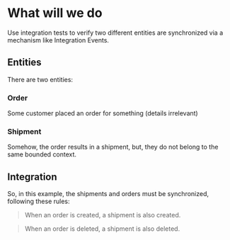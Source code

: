 # What will we do
Use integration tests to verify two different entities are synchronized via a 
mechanism like Integration Events.

## Entities
There are two entities:

### Order
Some customer placed an order for something (details irrelevant)

### Shipment
Somehow, the order results in a shipment, but, they do not belong to the same
bounded context.

## Integration
So, in this example, the shipments and orders must be synchronized,
following these rules:

> When an order is created, a shipment is also created.

> When an order is deleted, a shipment is also deleted.
